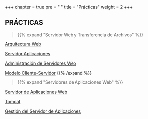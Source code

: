 +++
chapter = true
pre = "<b> </b>"
title = "Prácticas"
weight = 2
+++

## PRÁCTICAS

> {{% expand "Servidor Web y Transferencia de Archivos" %}}

[Arquitectura Web](pac1)

[Servidor Aplicaciones](pac2)

[Administración de Servidores Web](pac3)

[Modelo Cliente-Servidor](pac4)
{{% /expand %}}

> {{% expand "Servidores de Aplicaciones Web" %}}

[Servidor de Aplicaciones Web](pac5)

[Tomcat](pac6)

[Gestión del Servidor de Aplicaciones](pac7)



